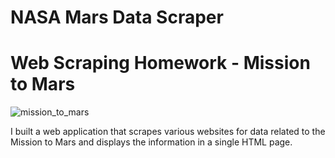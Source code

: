 # NASA Mars Data Scraper

# Web Scraping Homework - Mission to Mars

![mission_to_mars](Images/mission_to_mars.png)

I built a web application that scrapes various websites for data related to the Mission to Mars and displays the information in a single HTML page.

